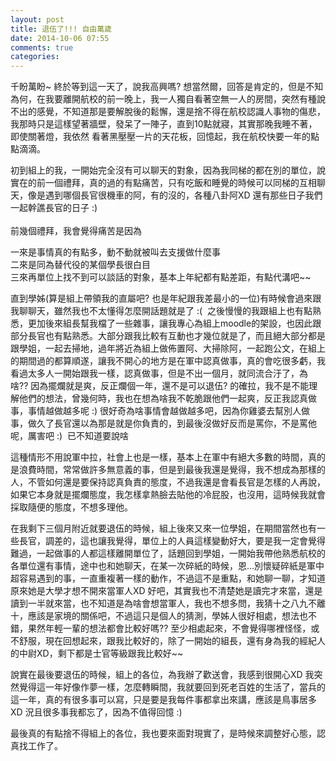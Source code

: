 ```yaml
---
layout: post
title: 退伍了!!! 自由萬歲
date: 2014-10-06 07:55
comments: true
categories: 
---
```



千盼萬盼~ 終於等到這一天了，說我高興嗎? 想當然爾，回答是肯定的，但是不知為何，在我要離開航校的前一晚上，我一人獨自看著空無一人的房間，突然有種說不出的感覺，不知道那是要解脫後的鬆懈，還是捨不得在航校認識人事物的傷悲，我那時只是這樣望著牆壁，發呆了一陣子，直到10點就寢，其實那晚我睡不著，即使關著燈，我依然 看著黑壓壓一片的天花板，回憶起，我在航校快要一年的點點滴滴。  
  
初到組上的我，一開始完全沒有可以聊天的對象，因為我同梯的都在別的單位，說實在的前一個禮拜，真的過的有點痛苦，只有吃飯和睡覺的時候可以同梯的互相聊天，像是遇到哪個長官很機車的阿，有的沒的，各種八卦阿XD 還有那些日子我們一起幹譙長官的日子 :)   
    
前幾個禮拜，我會覺得痛苦是因為  
  
一來是事情真的有點多，動不動就被叫去支援做什麼事   
二來是同為替代役的某個學長很白目  
三來再單位上找不到可以談話的對象，基本上年紀都有點差距，有點代溝吧~~  
  
直到學姊(算是組上帶領我的直屬吧? 也是年紀跟我差最小的一位)有時候會過來跟我聊聊天，雖然我也不太懂得怎麼開話題就是了 :(  之後慢慢的我跟組上也有點熟悉，更加後來組長幫我檔了一些雜事，讓我專心為組上moodle的架設，也因此跟部分長官也有點熟悉。大部分跟我比較有互動也才幾位就是了，而且絕大部分都是跟學姐，一起去掃地，過年將近為組上做佈置阿、大掃除阿，一起跑公文，在組上的期間過的都算順遂，讓我不開心的地方是在軍中認真做事，真的會吃很多虧，我看過太多人一開始跟我一樣，認真做事，但是不出一個月，就同流合汙了，為啥?? 因為擺爛就是爽，反正爛個一年，還不是可以退伍? 的確拉，我不是不能理解他們的想法，曾幾何時，我也在想為啥我不乾脆跟他們一起爽，反正我認真做事，事情越做越多呢 :) 很好奇為啥事情會越做越多吧，因為你雞婆去幫別人做事，做久了長官還以為那是就是你負責的，到最後沒做好反而是罵你，不是罵他呢，厲害吧 :)  已不知道要說啥  
  
這種情形不用說軍中拉，社會上也是一樣，基本上在軍中有絕大多數的時間，真的是浪費時間，常常做許多無意義的事，但是到最後我還是覺得，我不想成為那樣的人，不管如何還是要保持認真負責的態度，不過我還是會看長官是怎樣的人再說，如果它本身就是擺爛態度，我怎樣拿熱臉去貼他的冷屁股，也沒用，這時候我就會採取隨便的態度，不想多理他。  
  
在我剩下三個月附近就要退伍的時候，組上後來又來一位學姐，在期間當然也有一些長官，調差的，這也讓我覺得，單位上的人員這樣變動好大，要是我一定會覺得難過，一起做事的人都這樣離開單位了，話題回到學姐，一開始我帶他熟悉航校的各單位還有事情，途中也和她聊天，在某一次碎紙的時候，恩...別懷疑碎紙是軍中超容易遇到的事，一直重複著一樣的動作，不過這不是重點，和她聊一聊，才知道原來她是大學才想不開來當軍人XD 好吧，其實我也不清楚她是讀完才來當，還是讀到一半就來當，也不知道是為啥會想當軍人，我也不想多問，我猜十之八九不離十，應該是家境的關係吧，不過這只是個人的猜測，學姊人很好相處，想法也不錯，果然年輕一輩的想法都會比較好嗎?? 至少相處起來，不會覺得哪裡怪怪，或不舒服，現在回想起來，跟我比較好的，除了一開始的組長，還有身為我的經紀人的中尉XD，剩下都是士官等級跟我比較好~~  
  
說實在最後要退伍的時候，組上的各位，為我辦了歡送會，我感到很開心XD 我突然覺得這一年好像作夢一樣，怎麼轉瞬間，我就要回到死老百姓的生活了，當兵的這一年，真的有很多事可以寫，只是要是我每件事都拿出來講，應該是鳥事居多XD 況且很多事我都忘了，因為不值得回憶 :)  
  
  
最後真的有點捨不得組上的各位，我也要來面對現實了，是時候來調整好心態，認真找工作了。



